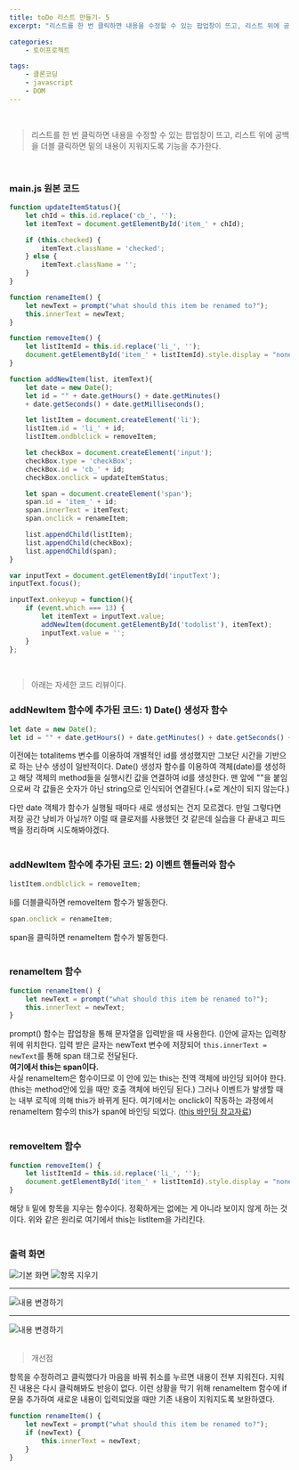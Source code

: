 ```yaml
---
title: toDo 리스트 만들기- 5
excerpt: "리스트를 한 번 클릭하면 내용을 수정할 수 있는 팝업창이 뜨고, 리스트 위에 공백을 더블 클릭하면 밑의 내용이 지워지도록 기능을 추가한다."

categories: 
    - 토이프로젝트

tags: 
    - 클론코딩
    - javascript
    - DOM
---
```

<br>

> 리스트를 한 번 클릭하면 내용을 수정할 수 있는 팝업창이 뜨고, 리스트 위에 공백을 더블 클릭하면 밑의 내용이 지워지도록 기능을 추가한다.  
<br>

### main.js 원본 코드
```javascript
function updateItemStatus(){
    let chId = this.id.replace('cb_', '');
    let itemText = document.getElementById('item_' + chId);

    if (this.checked) { 
        itemText.className = 'checked'; 
    } else { 
        itemText.className = ''; 
    }
}

function renameItem() {
    let newText = prompt("what should this item be renamed to?");
    this.innerText = newText;
}

function removeItem() {
    let listItemId = this.id.replace('li_', '');
    document.getElementById('item_' + listItemId).style.display = "none";
}

function addNewItem(list, itemText){
    let date = new Date();
    let id = "" + date.getHours() + date.getMinutes() 
    + date.getSeconds() + date.getMilliseconds();

    let listItem = document.createElement('li');
    listItem.id = 'li_' + id;
    listItem.ondblclick = removeItem;

    let checkBox = document.createElement('input');
    checkBox.type = 'checkBox';
    checkBox.id = 'cb_' + id;
    checkBox.onclick = updateItemStatus;

    let span = document.createElement('span');
    span.id = 'item_' + id;
    span.innerText = itemText; 
    span.onclick = renameItem;  

    list.appendChild(listItem);
    list.appendChild(checkBox);
    list.appendChild(span);
}

var inputText = document.getElementById('inputText');
inputText.focus();

inputText.onkeyup = function(){
    if (event.which === 13) {
        let itemText = inputText.value;
        addNewItem(document.getElementById('todolist'), itemText);
        inputText.value = '';
    }   
};
```
<br>

> 아래는 자세한 코드 리뷰이다.

### addNewItem 함수에 추가된 코드: 1) Date() 생성자 함수
```javascript
let date = new Date();
let id = "" + date.getHours() + date.getMinutes() + date.getSeconds() + date.getMilliseconds();
```  
이전에는 totalitems 변수를 이용하여 개별적인 id를 생성했지만 그보단 시간을 기반으로 하는 난수 생성이 일반적이다. Date() 생성자 함수를 이용하여 객체(date)를 생성하고 해당 객체의 method들을 실행시킨 값을 연결하여 id를 생성한다. 맨 앞에 ""을 붙임으로써 각 값들은 숫자가 아닌 string으로 인식되어 연결된다.(+로 계산이 되지 않는다.)

다만 date 객체가 함수가 실행될 때마다 새로 생성되는 건지 모르겠다. 만일 그렇다면 저장 공간 낭비가 아닐까? 이럴 때 클로저를 사용했던 것 같은데 실습을 다 끝내고 피드백을 정리하며 시도해봐야겠다.  
<br>

### addNewItem 함수에 추가된 코드: 2) 이벤트 핸들러와 함수
```javascript
listItem.ondblclick = removeItem;
```  
li를 더블클릭하면 removeItem 함수가 발동한다.  
```javascript
span.onclick = renameItem;
```  
span을 클릭하면 renameItem 함수가 발동한다.  
<br>

### renameItem 함수
```javascript
function renameItem() {
    let newText = prompt("what should this item be renamed to?");
    this.innerText = newText;
}
```  
prompt() 함수는 팝업창을 통해 문자열을 입력받을 때 사용한다. ()안에 글자는 입력창 위에 위치한다. 입력 받은 글자는 newText 변수에 저장되어 `this.innerText = newText`를 통해 span 태그로 전달된다.  
**여기에서 this는 span이다.**  
사실 renameItem은 함수이므로 이 안에 있는 this는 전역 객체에 바인딩 되어야 한다. (this는 method안에 있을 때만 호출 객체에 바인딩 된다.) 그러나 이벤트가 발생할 때는 내부 로직에 의해 this가 바뀌게 된다. 여기에서는 onclick이 작동하는 과정에서 renameItem 함수의 this가 span에 바인딩 되었다. ([this 바인딩 참고자료](https://www.zerocho.com/category/JavaScript/post/5b0645cc7e3e36001bf676eb))  
<br>

### removeItem 함수
```javascript
function removeItem() {
    let listItemId = this.id.replace('li_', '');
    document.getElementById('item_' + listItemId).style.display = "none";
}
```  
해당 li 밑에 항목을 지우는 함수이다. 정확하게는 없에는 게 아니라 보이지 않게 하는 것이다. 위와 같은 원리로 여기에서 this는 listItem을 가리킨다.  
<br> 

### 출력 화면  
![](https://dulcis-hortus.github.io/assets/images/5_op.JPG "기본 화면") ![](https://dulcis-hortus.github.io/assets/images/5_op2.JPG "항목 지우기")

* * *

![](https://dulcis-hortus.github.io/assets/images/5_op3.JPG "내용 변경하기")

* * *

![](https://dulcis-hortus.github.io/assets/images/5_op4.JPG "내용 변경하기")  
<br>

> 개선점  

항목을 수정하려고 클릭했다가 마음을 바꿔 취소를 누르면 내용이 전부 지워진다. 지워진 내용은 다시 클릭해봐도 반응이 없다. 이런 상황을 막기 위해 renameItem 함수에 if문을 추가하여 새로운 내용이 입력되었을 때만 기존 내용이 지워지도록 보완하였다.  

```javascript
function renameItem() {
    let newText = prompt("what should this item be renamed to?");
    if (newText) {
        this.innerText = newText;
    }
}
```  
<br>

